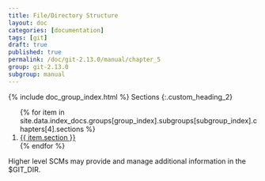 ```yaml
---
title: File/Directory Structure
layout: doc
categories: [documentation]
tags: [git]
draft: true
published: true
permalink: /doc/git-2.13.0/manual/chapter_5
group: git-2.13.0
subgroup: manual
---
```


{% include doc_group_index.html %}
Sections
{:.custom_heading_2}
<ol>
{% for item in site.data.index_docs.groups[group_index].subgroups[subgroup_index].chapters[4].sections %}
    <li><a href="{{ item.link }}" class="no_underline">{{ item.section }}</a></li>
{% endfor %}
</ol>

Higher level SCMs may provide and manage additional information in the $GIT_DIR.